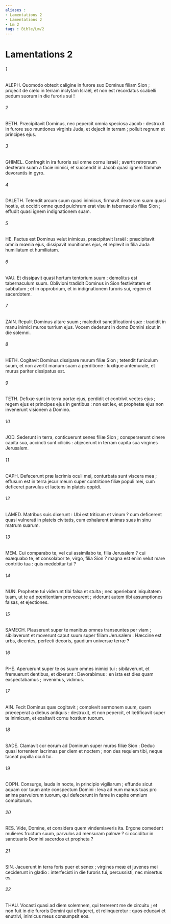 ```yaml
---
aliases : 
- Lamentations 2
- Lamentations 2
- Lm 2
tags : Bible/Lm/2
---
```


# Lamentations 2

###### 1
ALEPH. Quomodo obtexit caligine in furore suo Dominus filiam Sion ; projecit de cælo in terram inclytam Israël, et non est recordatus scabelli pedum suorum in die furoris sui !
###### 2
BETH. Præcipitavit Dominus, nec pepercit omnia speciosa Jacob : destruxit in furore suo muntiones virginis Juda, et dejecit in terram ; polluit regnum et principes ejus.
###### 3
GHIMEL. Confregit in ira furoris sui omne cornu Israël ; avertit retrorsum dexteram suam a facie inimici, et succendit in Jacob quasi ignem flammæ devorantis in gyro.
###### 4
DALETH. Tetendit arcum suum quasi inimicus, firmavit dexteram suam quasi hostis, et occidit omne quod pulchrum erat visu in tabernaculo filiæ Sion ; effudit quasi ignem indignationem suam.
###### 5
HE. Factus est Dominus velut inimicus, præcipitavit Israël : præcipitavit omnia mœnia ejus, dissipavit munitiones ejus, et replevit in filia Juda humiliatum et humiliatam.
###### 6
VAU. Et dissipavit quasi hortum tentorium suum ; demolitus est tabernaculum suum. Oblivioni tradidit Dominus in Sion festivitatem et sabbatum ; et in opprobrium, et in indignationem furoris sui, regem et sacerdotem.
###### 7
ZAIN. Repulit Dominus altare suum ; maledixit sanctificationi suæ : tradidit in manu inimici muros turrium ejus. Vocem dederunt in domo Domini sicut in die solemni.
###### 8
HETH. Cogitavit Dominus dissipare murum filiæ Sion ; tetendit funiculum suum, et non avertit manum suam a perditione : luxitque antemurale, et murus pariter dissipatus est.
###### 9
TETH. Defixæ sunt in terra portæ ejus, perdidit et contrivit vectes ejus ; regem ejus et principes ejus in gentibus : non est lex, et prophetæ ejus non invenerunt visionem a Domino.
###### 10
JOD. Sederunt in terra, conticuerunt senes filiæ Sion ; consperserunt cinere capita sua, accincti sunt ciliciis : abjecerunt in terram capita sua virgines Jerusalem.
###### 11
CAPH. Defecerunt præ lacrimis oculi mei, conturbata sunt viscera mea ; effusum est in terra jecur meum super contritione filiæ populi mei, cum deficeret parvulus et lactens in plateis oppidi.
###### 12
LAMED. Matribus suis dixerunt : Ubi est triticum et vinum ? cum deficerent quasi vulnerati in plateis civitatis, cum exhalarent animas suas in sinu matrum suarum.
###### 13
MEM. Cui comparabo te, vel cui assimilabo te, filia Jerusalem ? cui exæquabo te, et consolabor te, virgo, filia Sion ? magna est enim velut mare contritio tua : quis medebitur tui ?
###### 14
NUN. Prophetæ tui viderunt tibi falsa et stulta ; nec aperiebant iniquitatem tuam, ut te ad pœnitentiam provocarent ; viderunt autem tibi assumptiones falsas, et ejectiones.
###### 15
SAMECH. Plauserunt super te manibus omnes transeuntes per viam ; sibilaverunt et moverunt caput suum super filiam Jerusalem : Hæccine est urbs, dicentes, perfecti decoris, gaudium universæ terræ ?
###### 16
PHE. Aperuerunt super te os suum omnes inimici tui : sibilaverunt, et fremuerunt dentibus, et dixerunt : Devorabimus : en ista est dies quam exspectabamus ; invenimus, vidimus.
###### 17
AIN. Fecit Dominus quæ cogitavit ; complevit sermonem suum, quem præceperat a diebus antiquis : destruxit, et non pepercit, et lætificavit super te inimicum, et exaltavit cornu hostium tuorum.
###### 18
SADE. Clamavit cor eorum ad Dominum super muros filiæ Sion : Deduc quasi torrentem lacrimas per diem et noctem ; non des requiem tibi, neque taceat pupilla oculi tui.
###### 19
COPH. Consurge, lauda in nocte, in principio vigiliarum ; effunde sicut aquam cor tuum ante conspectum Domini : leva ad eum manus tuas pro anima parvulorum tuorum, qui defecerunt in fame in capite omnium compitorum.
###### 20
RES. Vide, Domine, et considera quem vindemiaveris ita. Ergone comedent mulieres fructum suum, parvulos ad mensuram palmæ ? si occiditur in sanctuario Domini sacerdos et propheta ?
###### 21
SIN. Jacuerunt in terra foris puer et senex ; virgines meæ et juvenes mei ceciderunt in gladio : interfecisti in die furoris tui, percussisti, nec misertus es.
###### 22
THAU. Vocasti quasi ad diem solemnem, qui terrerent me de circuitu ; et non fuit in die furoris Domini qui effugeret, et relinqueretur : quos educavi et enutrivi, inimicus meus consumpsit eos.
